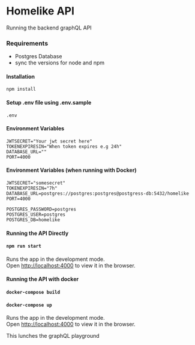 # Homelike API

Running the backend graphQL API

### Requirements
- Postgres Database
- sync the versions for node and npm

#### Installation

```
npm install
```

#### Setup .env file using .env.sample
```
.env
```
#### Environment Variables

```
JWTSECRET="Your jwt secret here"
TOKENEXPIRESIN="When token expires e.g 24h"
DATABASE_URL=""
PORT=4000
```
#### Environment Variables (when running with Docker)
```
JWTSECRET="somesecret"
TOKENEXPIRESIN="7h"
DATABASE_URL=postgres://postgres:postgres@postgress-db:5432/homelike
PORT=4000

POSTGRES_PASSWORD=postgres
POSTGRES_USER=postgres
POSTGRES_DB=homelike

```

#### Running the API Directly
#### `npm run start`

Runs the app in the development mode.\
Open [http://localhost:4000](http://localhost:4000) to view it in the browser.

#### Running the API with docker
#### `docker-compose build`
#### `docker-compose up`

Runs the app in the development mode.\
Open [http://localhost:4000](http://localhost:4000) to view it in the browser.

This lunches the graphQL playground 
